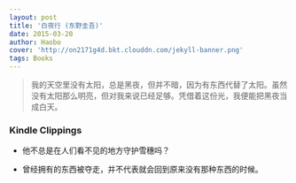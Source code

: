 ```yaml
---
layout: post
title: '白夜行 (东野圭吾)'
date: 2015-03-20
author: Haobo
cover: 'http://on2171g4d.bkt.clouddn.com/jekyll-banner.png'
tags: Books
---
```


> 我的天空里没有太阳，总是黑夜，但并不暗，因为有东西代替了太阳。虽然没有太阳那么明亮，但对我来说已经足够。凭借着这份光，我便能把黑夜当成白天。

### Kindle Clippings

* 他不总是在人们看不见的地方守护雪穗吗？

* 曾经拥有的东西被夺走，并不代表就会回到原来没有那种东西的时候。
